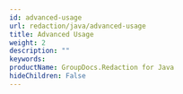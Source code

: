 ```yaml
---
id: advanced-usage
url: redaction/java/advanced-usage
title: Advanced Usage
weight: 2
description: ""
keywords: 
productName: GroupDocs.Redaction for Java
hideChildren: False
---
```

